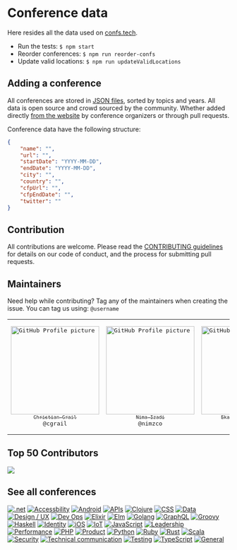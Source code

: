 # Conference data

Here resides all the data used on [confs.tech](https://confs.tech).

-   Run the tests: `$ npm start`
-   Reorder conferences: `$ npm run reorder-confs`
-   Update valid locations: `$ npm run updateValidLocations`

## Adding a conference

All conferences are stored in [JSON files](https://github.com/tech-conferences/conference-data/tree/master/conferences), sorted by topics and years. All data is open source and crowd sourced by the community. Whether added directly [from the website](https://confs.tech/conferences/new) by conference organizers or through pull requests.

Conference data have the following structure:

```json
{
    "name": "",
    "url": "",
    "startDate": "YYYY-MM-DD",
    "endDate": "YYYY-MM-DD",
    "city": "",
    "country": "",
    "cfpUrl": "",
    "cfpEndDate": "",
    "twitter": ""
}
```

## Contribution

All contributions are welcome. Please read the [CONTRIBUTING guidelines](CONTRIBUTING.md) for details on our code of conduct, and the process for submitting pull requests.

## Maintainers

Need help while contributing? Tag any of the maintainers when creating the issue. You can tag us using: `@username`

<table>
    <tr>
        <td align="center" width="200">
            <pre><a href="https://github.com/cgrail"><img src="https://avatars.githubusercontent.com/u/5702278?size=200" width="200" alt="GitHub Profile picture of Christian Grail" /><br><sub>Christian Grail</sub></a><br>@cgrail</pre>
        </td>
        <td align="center" width="200">
            <pre><a href="https://github.com/nimzco"><img src="https://avatars.githubusercontent.com/u/445045?size=200" width="200" alt="GitHub Profile picture of Nima Izadi" /><br><sub>Nima Izadi</sub></a><br>@nimzco</pre>
        </td>
        <td align="center" width="200">
            <pre><a href="https://github.com/prigara"><img src="https://avatars.githubusercontent.com/u/782562?size=200" width="200" alt="GitHub Profile picture of Ekaterina Prigara" /><br><sub>Ekaterina Prigara</sub></a><br>@prigara</pre>
        </td>
        <td align="center" width="200">
            <pre><a href="https://github.com/JuanPabloDiaz"><img src="https://avatars.githubusercontent.com/u/25883220?size=200" width="200" alt="GitHub Profile picture of Juan Diaz" /><br><sub>Juan Diaz</sub></a><br>@JuanPabloDiaz</pre>
        </td>
    </tr>
</table>

## Top 50 Contributors

<a href="https://github.com/tech-conferences/conference-data/graphs/contributors"><img src="https://contrib.rocks/image?max=50&repo=tech-conferences/conference-data" /></a>

## See all conferences

[![.net](https://img.shields.io/badge/.NET-512BD4.svg?style=for-the-badge&logo=.NET&logoColor=white)](https://confs.tech/dotnet)
[![Accessbility](https://img.shields.io/badge/Accessbility-000000.svg?style=for-the-badge)](https://confs.tech/accessbility)
[![Android](https://img.shields.io/badge/Android-3DDC84.svg?style=for-the-badge&logo=Android&logoColor=white)](https://confs.tech/android)
[![APIs](https://img.shields.io/badge/APIs-6B8E23.svg?style=for-the-badge)](https://confs.tech/api)
[![Clojure](https://img.shields.io/badge/Clojure-5881D8.svg?style=for-the-badge&logo=Clojure&logoColor=white)](https://confs.tech/clojure)
[![CSS](https://img.shields.io/badge/CSS-1572B6.svg?style=for-the-badge&logo=CSS3&logoColor=white)](https://confs.tech/css)
[![Data](https://img.shields.io/badge/Data-FF4500.svg?style=for-the-badge)](https://confs.tech/data)
[![Design / UX](https://img.shields.io/badge/Design%20/%20UX-1E90FF.svg?style=for-the-badge)](https://confs.tech/ux)
[![Dev Ops](https://img.shields.io/badge/Dev%20Ops-FFD700.svg?style=for-the-badge)](https://confs.tech/devops)
[![Elixir](https://img.shields.io/badge/Elixir-4B275F.svg?style=for-the-badge&logo=Elixir&logoColor=white)](https://confs.tech/elixir)
[![Elm](https://img.shields.io/badge/Elm-60B5CC.svg?style=for-the-badge&logo=Elm&logoColor=white)](https://confs.tech/elm)
[![Golang](https://img.shields.io/badge/Golang-00ADD8.svg?style=for-the-badge&logo=Go&logoColor=white)](https://confs.tech/golang)
[![GraphQL](https://img.shields.io/badge/GraphQL-E10098.svg?style=for-the-badge&logo=GraphQL&logoColor=white)](https://confs.tech/graphql)
[![Groovy](https://img.shields.io/badge/Groovy-4298B8.svg?style=for-the-badge&logo=Apache%20Groovy&logoColor=white)](https://confs.tech/groovy)
[![Haskell](https://img.shields.io/badge/Haskell-5D4F85.svg?style=for-the-badge&logo=Haskell&logoColor=white)](https://confs.tech/haskell)
[![Identity](https://img.shields.io/badge/Identity-4B0082.svg?style=for-the-badge)](https://confs.tech/identity)
[![iOS](https://img.shields.io/badge/iOS-000000.svg?style=for-the-badge&logo=Apple&logoColor=white)](https://confs.tech/ios)
[![IoT](https://img.shields.io/badge/IoT-7CFC00.svg?style=for-the-badge)](https://confs.tech/iot)
[![JavaScript](https://img.shields.io/badge/JavaScript-F7DF1E.svg?style=for-the-badge&logo=JavaScript&logoColor=black)](https://confs.tech/javascript)
[![Leadership](https://img.shields.io/badge/Leadership-4B0082.svg?style=for-the-badge)](https://confs.tech/leadership)
[![Performance](https://img.shields.io/badge/Performance-00FF7F.svg?style=for-the-badge)](https://confs.tech/performance)
[![PHP](https://img.shields.io/badge/PHP-777BB4.svg?style=for-the-badge&logo=PHP&logoColor=white)](https://confs.tech/php)
[![Product](https://img.shields.io/badge/Product-DC143C.svg?style=for-the-badge)](https://confs.tech/product)
[![Python](https://img.shields.io/badge/Python-3776AB.svg?style=for-the-badge&logo=Python&logoColor=white)](https://confs.tech/python)
[![Ruby](https://img.shields.io/badge/Ruby-CC342D.svg?style=for-the-badge&logo=Ruby&logoColor=white)](https://confs.tech/ruby)
[![Rust](https://img.shields.io/badge/Rust-000000.svg?style=for-the-badge&logo=Rust&logoColor=white)](https://confs.tech/rust)
[![Scala](https://img.shields.io/badge/Scala-DC322F.svg?style=for-the-badge&logo=Scala&logoColor=white)](https://confs.tech/scala)
[![Security](https://img.shields.io/badge/Security-9ACD32.svg?style=for-the-badge)](https://confs.tech/security)
[![Technical communication](https://img.shields.io/badge/Technical%20communication-D2691E.svg?style=for-the-badge)](https://confs.tech/tech-comm)
[![Testing](https://img.shields.io/badge/Testing-40E0D0.svg?style=for-the-badge)](https://confs.tech/testing)
[![TypeScript](https://img.shields.io/badge/TypeScript-3178C6.svg?style=for-the-badge&logo=TypeScript&logoColor=white)](https://confs.tech/typescript)
[![General](https://img.shields.io/badge/General-2E8B57.svg?style=for-the-badge)](https://confs.tech/general)
